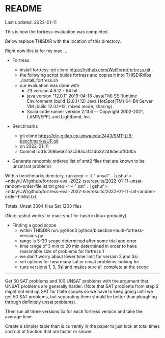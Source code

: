 # README

Last updated: 2022-01-11

This is how the fortress-evaluation was completed.

Below replace THISDIR with the location of this directory.

Right now this is for my mac ...

* Fortress
	- install fortress: git clone https://github.com/WatForm/fortress.git
	- the following script builds fortress and copies it into THISDIR/libs
		./install_fortress.sh
	- our evaluation was done with
		+ Z3 version 4.8.12 - 64 bit
		+ java version "12.0.1" 2019-04-16
			Java(TM) SE Runtime Environment (build 12.0.1+12)
			Java HotSpot(TM) 64-Bit Server VM (build 12.0.1+12, mixed mode, sharing)
		+ Scala code runner version 2.13.6 -- Copyright 2002-2021, LAMP/EPFL and Lightbend, Inc.
		
* Benchmarks
	- git clone https://clc-gitlab.cs.uiowa.edu:2443/SMT-LIB-benchmarks/UF.git
	- on 2022-01-11
	- Commit: dd1c268beb61a2c583caf414b32248decdff0d0a

* Generate randomly ordered list of smt2 files that are known to be unsat/sat problems

Within benchmarks directory, run
grep -r -l " unsat" . | gshuf >  ~nday/UW/github/fortress-eval-2022-tse/results/2022-01-11-unsat-random-order-filelist.txt
grep -r -l " sat" . | gshuf > ~nday/UW/github/fortress-eval-2022-tse/results/2022-01-11-sat-random-order-filelist.txt

Totals: 
Unsat 3394 files
Sat 1233 files

(Note: gshuf works for mac; shuf for bash in linux probably)

* Finding a good scope
	- within THISDIR run: python3 python/bisection-multi-fortress-versions.py
	- range is 5-30 scope determined after some trial and error
	- time range of 3 min to 20 min determined in order to have reasonable size of problems for fortress 1 
	- we don't worry about lower time limit for version 3 and 3si
	- set options for how many sat or unsat problems looking for
	- runs versions 1, 3, 3si and makes sure all complete at the scope
	
****


Get 50 SAT problems and 100 UNSAT problems with the argument that UNSAT problems are generally harder. (Note that SAT problems from step 2 might not end up SAT for finite scopes so we have to keep going until we get 50 SAT problems, but separating them should be better than ploughing through definitely unsat problems).


Then run all three versions 5x for each fortress version and take the average time.


Create a simpler table than is currently in the paper to just look at total times and not at fraction that are faster or slower.
